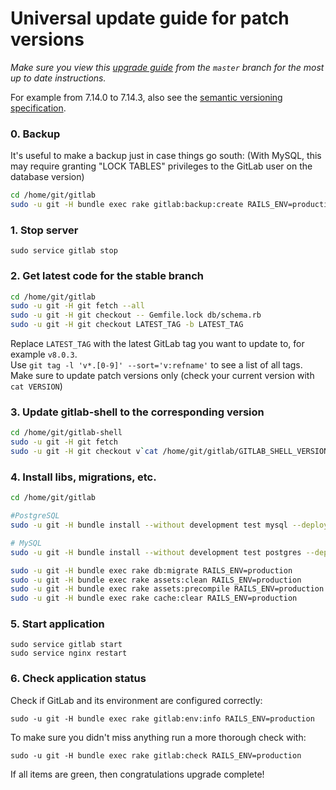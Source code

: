 # Universal update guide for patch versions
*Make sure you view this [upgrade guide](https://gitlab.com/gitlab-org/gitlab-ce/blob/master/doc/update/patch_versions.md) from the `master` branch for the most up to date instructions.*

For example from 7.14.0 to 7.14.3, also see the [semantic versioning specification](http://semver.org/).

### 0. Backup

It's useful to make a backup just in case things go south:
(With MySQL, this may require granting "LOCK TABLES" privileges to the GitLab user on the database version)

```bash
cd /home/git/gitlab
sudo -u git -H bundle exec rake gitlab:backup:create RAILS_ENV=production
```

### 1. Stop server

    sudo service gitlab stop

### 2. Get latest code for the stable branch

```bash
cd /home/git/gitlab
sudo -u git -H git fetch --all
sudo -u git -H git checkout -- Gemfile.lock db/schema.rb
sudo -u git -H git checkout LATEST_TAG -b LATEST_TAG
```
Replace `LATEST_TAG` with the latest GitLab tag you want to update to, for example `v8.0.3`.  
Use `git tag -l 'v*.[0-9]' --sort='v:refname'` to see a list of all tags.  
Make sure to update patch versions only (check your current version with `cat VERSION`)

### 3. Update gitlab-shell to the corresponding version

```bash
cd /home/git/gitlab-shell
sudo -u git -H git fetch
sudo -u git -H git checkout v`cat /home/git/gitlab/GITLAB_SHELL_VERSION` -b v`cat /home/git/gitlab/GITLAB_SHELL_VERSION`
```

### 4. Install libs, migrations, etc.

```bash
cd /home/git/gitlab

#PostgreSQL
sudo -u git -H bundle install --without development test mysql --deployment

# MySQL
sudo -u git -H bundle install --without development test postgres --deployment

sudo -u git -H bundle exec rake db:migrate RAILS_ENV=production
sudo -u git -H bundle exec rake assets:clean RAILS_ENV=production
sudo -u git -H bundle exec rake assets:precompile RAILS_ENV=production
sudo -u git -H bundle exec rake cache:clear RAILS_ENV=production
```

### 5. Start application

    sudo service gitlab start
    sudo service nginx restart

### 6. Check application status

Check if GitLab and its environment are configured correctly:

    sudo -u git -H bundle exec rake gitlab:env:info RAILS_ENV=production

To make sure you didn't miss anything run a more thorough check with:

    sudo -u git -H bundle exec rake gitlab:check RAILS_ENV=production

If all items are green, then congratulations upgrade complete!
